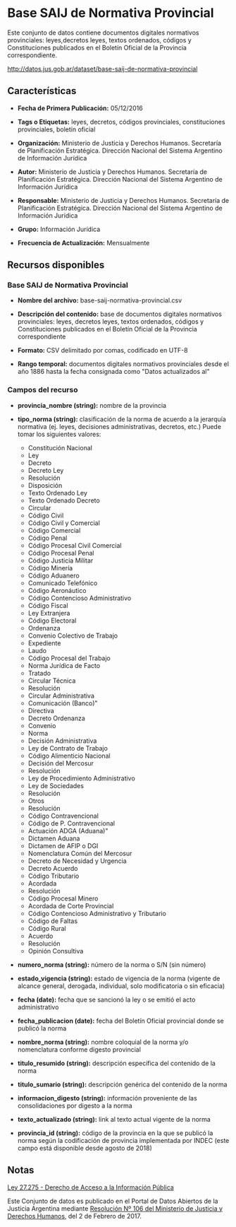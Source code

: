 # Base SAIJ de Normativa Provincial

Este conjunto de datos contiene documentos digitales normativos provinciales: leyes,decretos leyes, textos ordenados, códigos y Constituciones publicados en el Boletín Oficial de la Provincia correspondiente.

http://datos.jus.gob.ar/dataset/base-saij-de-normativa-provincial

Características
---------------

- **Fecha de Primera Publicación:** 05/12/2016

- **Tags o Etiquetas:** leyes, decretos, códigos provinciales, constituciones provinciales, boletín oficial

- **Organización:** Ministerio de Justicia y Derechos Humanos. Secretaría de Planificación Estratégica. Dirección Nacional del Sistema Argentino de Información Jurídica

- **Autor:** Ministerio de Justicia y Derechos Humanos. Secretaría de Planificación Estratégica. Dirección Nacional del Sistema Argentino de Información Jurídica

- **Responsable:** Ministerio de Justicia y Derechos Humanos. Secretaría de Planificación Estratégica. Dirección Nacional del Sistema Argentino de Información Jurídica

- **Grupo:** Información Jurídica

- **Frecuencia de Actualización:** Mensualmente

Recursos disponibles
--------------------

### Base SAIJ de Normativa Provincial

- **Nombre del archivo:** base-saij-normativa-provincial.csv

- **Descripción del contenido:** base de documentos digitales normativos provinciales: leyes, decretos leyes, textos ordenados, códigos y Constituciones publicados en el Boletín Oficial de la Provincia correspondiente

- **Formato:** CSV delimitado por comas, codificado en UTF-8

- **Rango temporal:** documentos digitales normativos provinciales desde el año 1886 hasta la fecha consignada como "Datos actualizados al"

### Campos del recurso

- **provincia_nombre (string):** nombre de la provincia

- **tipo_norma (string):** clasificación de la norma de acuerdo a la jerarquía normativa (ej. leyes, decisiones administrativas, decretos, etc.) Puede tomar los siguientes valores:
    - Constitución Nacional
    - Ley
    - Decreto
    - Decreto Ley
    - Resolución
    - Disposición
    - Texto Ordenado Ley
    - Texto Ordenado Decreto
    - Circular
    - Código Civil
    - Código Civil y Comercial
    - Código Comercial
    - Código Penal
    - Código Procesal Civil Comercial
    - Código Procesal Penal
    - Código Justicia Militar
    - Código Minería
    - Código Aduanero
    - Comunicado Telefónico
    - Código Aeronáutico
    - Código Contencioso Administrativo
    - Código Fiscal
    - Ley Extranjera
    - Código Electoral
    - Ordenanza
    - Convenio Colectivo de Trabajo
    - Expediente
    - Laudo
    - Código Procesal del Trabajo
    - Norma Jurídica de Facto
    - Tratado
    - Circular Técnica
    - Resolución
    - Circular Administrativa
    - Comunicación (Banco)"
    - Directiva
    - Decreto Ordenanza
    - Convenio
    - Norma
    - Decisión Administrativa
    - Ley de Contrato de Trabajo
    - Código Alimenticio Nacional
    - Decisión del Mercosur
    - Resolución
    - Ley de Procedimiento Administrativo
    - Ley de Sociedades
    - Resolución
    - Otros
    - Resolución
    - Código Contravencional
    - Código de P. Contravencional
    - Actuación ADGA (Aduana)"
    - Dictamen Aduana
    - Dictamen de AFIP o DGI
    - Nomenclatura Común del Mercosur
    - Decreto de Necesidad y Urgencia
    - Decreto Acuerdo
    - Código Tributario
    - Acordada
    - Resolución
    - Código Procesal Minero
    - Acordada de Corte Provincial
    - Código Contencioso Administrativo y Tributario
    - Código de Faltas
    - Código Rural
    - Acuerdo
    - Resolución
    - Opinión Consultiva

- **numero_norma (string):** número de la norma o S/N (sin número)

- **estado_vigencia (string):** estado de vigencia de la norma (vigente de alcance general, derogada, individual, solo modificatoria o sin eficacia)

- **fecha (date):** fecha que se sancionó la ley o se emitió el acto administrativo

- **fecha_publicacion (date):** fecha del Boletín Oficial provincial donde se publicó la norma

- **nombre_norma (string):** nombre coloquial de la norma y/o nomenclatura conforme digesto provincial

- **titulo_resumido (string):** descripción específica del contenido de la norma

- **titulo_sumario (string):** descripción genérica del contenido de la norma

- **informacion_digesto (string):** información proveniente de las consolidaciones por digesto a la norma

- **texto_actualizado (string):** link al texto actual vigente de la norma

- **provincia_id (string):** código de la provincia en la que se publicó la norma según la codificación de provincia implementada por INDEC (este campo está disponible desde agosto de 2018)

Notas
-----

[Ley 27.275 - Derecho de Acceso a la Información Pública]( http://servicios.infoleg.gob.ar/infolegInternet/anexos/265000-269999/265949/norma.htm)

Este Conjunto de datos es publicado en el Portal de Datos Abiertos de la Justicia Argentina mediante [Resolución Nº 106 del Ministerio de Justicia y Derechos Humanos](http://datos.jus.gob.ar/resoluciones/RESOL-2017-106-APN-MJ.pdf), del 2 de Febrero de 2017.
